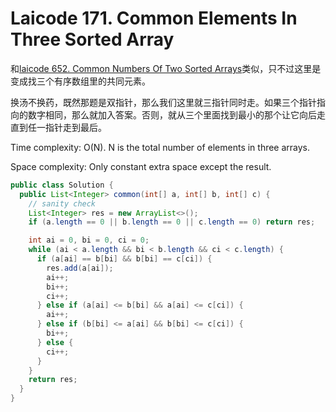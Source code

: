 # Laicode 171. Common Elements In Three Sorted Array

和[laicode 652. Common Numbers Of Two Sorted Arrays](laicode-652-Common-Numbers-Of-Two-Sorted-Arrays.md)类似，只不过这里是变成找三个有序数组里的共同元素。

换汤不换药，既然那题是双指针，那么我们这里就三指针同时走。如果三个指针指向的数字相同，那么就加入答案。否则，就从三个里面找到最小的那个让它向后走直到任一指针走到最后。

Time complexity: O(N). N is the total number of elements in three arrays.

Space complexity: Only constant extra space except the result.

```java
public class Solution {
  public List<Integer> common(int[] a, int[] b, int[] c) {
    // sanity check
    List<Integer> res = new ArrayList<>();
    if (a.length == 0 || b.length == 0 || c.length == 0) return res;

    int ai = 0, bi = 0, ci = 0;
    while (ai < a.length && bi < b.length && ci < c.length) {
      if (a[ai] == b[bi] && b[bi] == c[ci]) {
        res.add(a[ai]);
        ai++;
        bi++;
        ci++;
      } else if (a[ai] <= b[bi] && a[ai] <= c[ci]) {
        ai++;
      } else if (b[bi] <= a[ai] && b[bi] <= c[ci]) {
        bi++;
      } else {
        ci++;
      }
    }
    return res;
  }
}
```